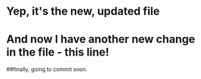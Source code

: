# Yep, it's the new, updated file

# And now I have another new change in the file - this line!

##finally, going to commit soon.
